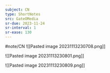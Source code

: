 ```yaml
---
subject: CN
type: ShortNotes
src: GateOMedia
sr-due: 2023-11-24
sr-interval: 1
sr-ease: 130
---
```

#note/CN
![[Pasted image 20231113230708.png]]

![[Pasted image 20231113230801.png]]

![[Pasted image 20231113230809.png]]

